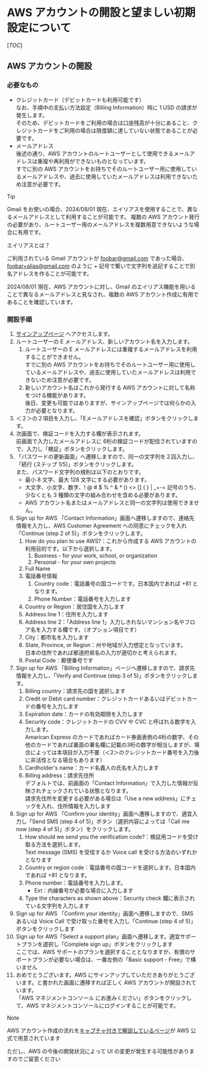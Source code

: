 # AWS アカウントの開設と望ましい初期設定について

[_TOC_]

## AWS アカウントの開設

### 必要なもの

- クレジットカード（デビットカードも利用可能です）  
  なお、手順中の支払い方法設定（Billing Information）時に 1 USD の請求が発生します。  
  そのため、デビットカードをご利用の場合は口座残高が十分にあること、クレジットカードをご利用の場合は限度額に達していない状態であることが必要です。
- メールアドレス  
  後述の通り、AWS アカウントのルートユーザーとして使用できるメールアドレスは重複や再利用ができないものとなっています。  
  すでに別の AWS アカウントをお持ちでそのルートユーザー用に使用しているメールアドレスや、過去に使用していたメールアドレスは利用できないため注意が必要です。

> [!Tip]
>
> Gmail をお使いの場合、2024/08/01 現在、エイリアスを使用することで、異なるメールアドレスとして利用することが可能です。
> 複数の AWS アカウント発行の必要があり、ルートユーザー用のメールアドレスを複数用意できないような場合に有用です。
>
> エイリアスとは？
>
> ご利用されている Gmail アカウントが foobar@gmail.com であった場合、foobar+alias@gmail.com のように + 記号で繋いで文字列を追記することで別名アドレスを作ることが可能です。
>
> 2024/08/01 現在、AWS アカウントに対し、Gmail のエイリアス機能を用いることで異なるメールアドレスと見なされ、複数の AWS アカウント作成に有用であることを確認しています。

### 開設手順

1. [サインアップページ](https://signin.aws.amazon.com/signup?request_type=register) へアクセスします。
2. ルートユーザーの E メールアドレス、新しいアカウント名を入力します。
   1. ルートユーザーの E メールアドレスには重複するメールアドレスを利用することができません。  
      すでに別の AWS アカウントをお持ちでそのルートユーザー用に使用しているメールアドレスや、過去に使用していたメールアドレスは利用できないため注意が必要です。
   2. 新しいアカウント名はこれから発行する AWS アカウントに対して名称をつける機能があります。  
      後日、変更も可能ではありますが、サインアップページでは何らかの入力が必要となります。
3. ＜２＞の２項目を入力し、「Eメールアドレスを確認」ボタンをクリックします。
4. 次画面で、検証コードを入力する欄が表示されます。  
   前画面で入力したメールアドレスに 6桁の検証コードが配信されていますので、入力し「検証」ボタンをクリックします。
5. 「パスワードの更新画面」へ遷移しますので、同一の文字列を２回入力し、「続行 (ステップ 1/5)」ボタンをクリックします。  
   また、パスワード文字列の規則は以下のとおりです。
   - 最小 8 文字、最大 128 文字にする必要があります。
   - 大文字、小文字、数字、! @ # $ % ^ & * () <> [] { } | _+-= 記号のうち、少なくとも 3 種類の文字の組み合わせを含める必要があります。
   - AWS アカウント名またはメールアドレスと同一の文字列は使用できません。
6. Sign up for AWS 「Contact Information」画面へ遷移しますので、連絡先情報を入力し、AWS Customer Agreement への同意にチェックを入れ「Continue (step 2 of 5)」ボタンをクリックします。
   1. How do you plan to use AWS?：これから作成する AWS アカウントの利用目的です。以下から選択します。
      1. Business - for your work, school, or organization
      2. Personal - for your own projects
   2. Full Name
   3. 電話番号情報
      1. Country code：電話番号の国コードです。日本国内であれば +81 となります。
      2. Phone Number：電話番号を入力します
   4. Country or Region：居住国を入力します
   5. Address line 1：住所を入力します
   6. Address line 2：「Address line 1」入力しきれないマンション名やフロア名を入力する欄です。（オプション項目です）
   7. City：都市名を入力します
   8. State, Province, or Region：州や地域が入力想定となっています。  
      日本の住所であれば都道府県名の入力が適切かと考えられます。
   9. Postal Code：郵便番号です
7. Sign up for AWS 「Billing Information」ページへ遷移しますので、請求先情報を入力し、「Verify and Continue (step 3 of 5)」ボタンをクリックします。
   1. Billing country：請求先の国を選択します
   2. Credit or Debit card number：クレジットカードあるいはデビットカードの番号を入力します
   3. Expiration date：カードの有効期限を入力します
   4. Security code：クレジットカードの CVV や CVC と呼ばれる数字を入力します。  
      Amarican Express のカードであればカード券面表側の4桁の数字、その他のカードであれば裏面の署名欄に記載の3桁の数字が相当しますが、場合によっては本項目が入力不要（＜2＞のクレジットカード番号を入力後に非活性となる場合もあります）
   5. Cardholder's name：カード名義人の氏名を入力します
   6. Billing address：請求先住所  
      デフォルトでは、前画面の「Contact Information」で入力した情報が反映されチェックされている状態となります。  
      請求先住所を変更する必要がある場合は「Use a new address」にチェックを入れ、住所情報を入力します
8. Sign up for AWS 「Confirm your identity」画面へ遷移しますので、適宜入力し「Send SMS (step 4 of 5)」ボタン（選択内容によっては「Call me now (step 4 of 5)」ボタン）をクリックします。
   1. How should we send you the verification code?：検証用コードを受け取る方法を選択します。  
      Text message (SMS) を受信するか Voice call を受ける方法のいずれかとなります
   2. Country or region code：電話番号の国コードを選択します。日本国内であれば +81 となります。
   3. Phone number：電話番号を入力します。
      - Ext：内線番号が必要な場合に入力します
   4. Type the characters as shown above：Security check 欄に表示されている文字列を入力します
9. Sign up for AWS 「Confirm your identity」画面へ遷移しますので、SMS あるいは Voice Call で受け取った番号を入力し「Continue (step 4 of 5)」ボタンをクリックします
10. Sign up for AWS「Select a support plan」画面へ遷移します。適宜サポートプランを選択し「Complete sign up」ボタンをクリックします  
    ここでは、AWS サポートのプランを選択することとなりますが、有償のサポートプランが必要ない場合は、一番左側の「Basic support - Free」で構いません
11. おめでとうございます。AWS にサインアップしていただきありがとうございます。と書かれた画面に遷移すれば正しく AWS アカウントが開設されています。  
    「AWS マネジメントコンソール にお進みください」ボタンをクリックして、AWS マネジメントコンソールにログインすることが可能です。

> [!Note]
>
> AWS アカウント作成の流れを[キャプチャ付きで解説しているページ](https://aws.amazon.com/jp/register-flow/)が AWS 公式で用意されています
>
> ただし、AWS の今後の開発状況によって UI の変更が発生する可能性がありますのでご留意ください

